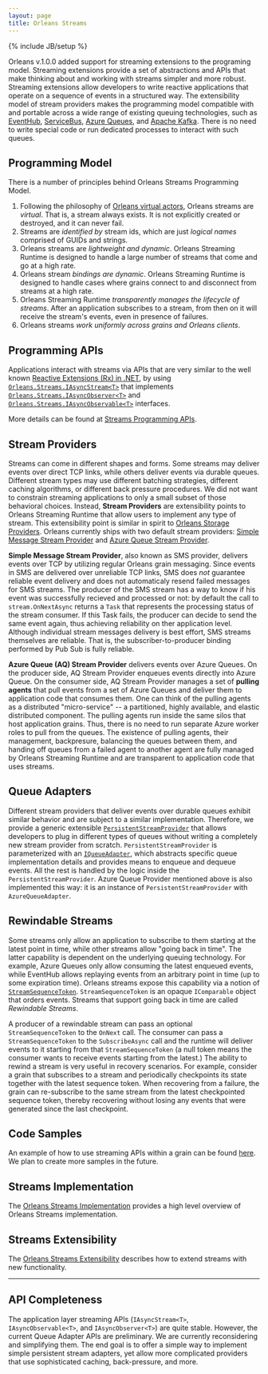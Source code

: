 ```yaml
---
layout: page
title: Orleans Streams
---
```

{% include JB/setup %}

Orleans v.1.0.0 added support for streaming extensions to the programing model. Streaming extensions provide a set of abstractions and APIs that make thinking about and working with streams simpler and more robust. Streaming extensions allow developers to write reactive applications that operate on a sequence of events in a structured way. The extensibility model of stream providers makes the programming model compatible with and portable across a wide range of existing queuing technologies, such as [EventHub](http://azure.microsoft.com/en-us/services/event-hubs/), [ServiceBus](http://azure.microsoft.com/en-us/services/service-bus/), [Azure Queues](http://azure.microsoft.com/en-us/documentation/articles/storage-dotnet-how-to-use-queues/), and [Apache Kafka](http://kafka.apache.org/). There is no need to write special code or run dedicated processes to interact with such queues.

## Programming Model

There is a number of principles behind Orleans Streams Programming Model.

1. Following the philosophy of [Orleans virtual actors](https://github.com/dotnet/orleans/wiki/Grains), Orleans streams are *virtual*. That is, a stream always exists. It is not explicitly created or destroyed, and it can never fail.
2. Streams are *identified by* stream ids, which are just *logical names* comprised of GUIDs and strings.
3. Orleans streams are *lightweight and dynamic*. Orleans Streaming Runtime is designed to handle a large number of streams that come and go at a high rate.
4. Orleans stream *bindings are dynamic*. Orleans Streaming Runtime is designed to handle cases where grains connect to and disconnect from streams at a high rate.
5. Orleans Streaming Runtime *transparently manages the lifecycle of streams*. After an application subscribes to a stream, from then on it will receive the stream's events, even in presence of failures.
6. Orleans streams *work uniformly across grains and Orleans clients*.



## Programming APIs

Applications interact with streams via APIs that are very similar to the well known [Reactive Extensions (Rx) in .NET](https://msdn.microsoft.com/en-us/data/gg577609.aspx), by using [`Orleans.Streams.IAsyncStream<T>`](https://github.com/dotnet/orleans/blob/master/src/Orleans/Streams/Core/IAsyncStream.cs) that implements  
[`Orleans.Streams.IAsyncObserver<T>`](https://github.com/dotnet/orleans/blob/master/src/Orleans/Streams/Core/IAsyncObserver.cs) and
[`Orleans.Streams.IAsyncObservable<T>`](https://github.com/dotnet/orleans/blob/master/src/Orleans/Streams/Core/IAsyncObservable.cs) interfaces.

More details can be found at [Streams Programming APIs](Streams-Programming-APIs).


## Stream Providers

Streams can come in different shapes and forms. Some streams may deliver events over direct TCP links, while others deliver events via durable queues. Different stream types may use different batching strategies, different caching algorithms, or different back pressure procedures. We did not want to constrain streaming applications to only a small subset of those behavioral choices. Instead, **Stream Providers** are extensibility points to Orleans Streaming Runtime that allow users to implement any type of stream. This extensibility point is similar in spirit to [Orleans Storage Providers](https://github.com/dotnet/orleans/wiki/Custom%20Storage%20Providers).  Orleans currently ships with two default stream providers: [Simple Message Stream Provider](https://github.com/dotnet/orleans/blob/master/src/Orleans/Streams/SimpleMessageStream/SimpleMessageStreamProvider.cs) and [Azure Queue Stream Provider](https://github.com/dotnet/orleans/blob/master/src/OrleansProviders/Streams/AzureQueue/AzureQueueStreamProvider.cs).

**Simple Message Stream Provider**, also known as SMS provider, delivers events over TCP by utilizing regular Orleans grain messaging. Since events in SMS are delivered over unreliable TCP links, SMS does _not_ guarantee reliable event delivery and does not automaticaly resend failed messages for SMS streams. The producer of the SMS stream has a way to know if his event was successfully recieved and processed or not: by default the call to `stream.OnNextAsync` returns a `Task` that represents the processing status of the stream consumer. If this Task fails, the producer can decide to send the same event again, thus achieving reliability on ther application level. Although individual stream messages delivery is best effort, SMS streams themselves are reliable. That is, the subscriber-to-producer binding performed by Pub Sub is fully reliable. 


**Azure Queue (AQ) Stream Provider** delivers events over Azure Queues. On the producer side, AQ Stream Provider enqueues events directly into Azure Queue. On the consumer side, AQ Stream Provider manages a set of **pulling agents** that pull events from a set of Azure Queues and deliver them to application code that consumes them. One can think of the pulling agents as a distributed "micro-service" -- a partitioned, highly available, and elastic distributed component. The pulling agents run inside the same silos that host application grains. Thus, there is no need to run separate Azure worker roles to pull from the queues. The existence of pulling agents, their management, backpresure, balancing the queues between them, and handing off queues from a failed agent to another agent are fully managed by Orleans Streaming Runtime and are transparent to application code that uses streams.

## Queue Adapters 

Different stream providers that deliver events over durable queues exhibit similar behavior and are subject to a similar implementation. Therefore, we provide a generic extensible [`PersistentStreamProvider`](https://github.com/dotnet/orleans/blob/master/src/Orleans/Streams/PersistentStreams/PersistentStreamProvider.cs) that allows developers to plug in different types of queues without writing a completely new stream provider from scratch. `PersistentStreamProvider` is parameterized with an [`IQueueAdapter`](https://github.com/dotnet/orleans/blob/master/src/Orleans/Streams/QueueAdapters/IQueueAdapter.cs), which abstracts specific queue implementation details and provides means to enqueue and dequeue events. All the rest is handled by the logic inside the `PersistentStreamProvider`. Azure Queue Provider mentioned above is also implemented this way: it is an instance of `PersistentStreamProvider` with `AzureQueueAdapter`.

## Rewindable Streams

Some streams only allow an application to subscribe to them starting at the latest point in time, while other streams allow "going back in time". The latter capability is dependent on the underlying queuing technology. For example, Azure Queues only allow consuming the latest enqueued events, while EventHub allows replaying events from an arbitrary point in time (up to some expiration time). Orleans streams expose this capability via a notion of [`StreamSequenceToken`](https://github.com/dotnet/orleans/blob/master/src/Orleans/Streams/Core/StreamSequenceToken.cs). `StreamSequenceToken` is an opaque `IComparable` object that orders events. Streams that support going back in time are called *Rewindable Streams*. 

A producer of a rewindable stream can pass an optional `StreamSequenceToken` to the `OnNext` call. The consumer can pass a `StreamSequenceToken` to the `SubscribeAsync` call and the runtime will deliver events to it starting from that `StreamSequenceToken` (a null token means the consumer wants to receive events starting from the latest.) The ability to rewind a stream is very useful in recovery scenarios. For example, consider a grain that subscribes to a stream and periodically checkpoints its state together with the latest sequence token. When recovering from a failure, the grain can re-subscribe to the same stream from the latest checkpointed sequence token, thereby recovering without losing any events that were generated since the last checkpoint.

## Code Samples

An example of how to use streaming APIs within a grain can be found [here](https://github.com/dotnet/orleans/blob/master/src/TestGrains/SampleStreamingGrain.cs). We plan to create more samples in the future.

## Streams Implementation

The [Orleans Streams Implementation](Streams-Implementation) provides a high level overview of Orleans Streams implementation.

## Streams Extensibility

The [Orleans Streams Extensibility](Streams-Extensibility) describes how to extend streams with new functionality.

***

## API Completeness

The application layer streaming APIs (`IAsyncStream<T>`, `IAsyncObservable<T>`, and `IAsyncObserver<T>`) are quite stable. However, the current Queue Adapter APIs are preliminary. We are currently reconsidering and simplifying them. The end goal is to offer a simple way to implement simple persistent stream adapters, yet allow more complicated providers that use sophisticated caching, back-pressure, and more.
